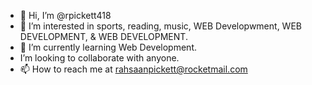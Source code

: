 - 👋 Hi, I’m @rpickett418
- 👀 I’m interested in sports, reading, music, WEB Developwment, WEB DEVELOPMENT, & WEB DEVELOPMENT. 
- 🌱 I’m currently learning Web Development.
- I’m looking to collaborate with anyone.
- 📫 How to reach me at rahsaanpickett@rocketmail.com

<!---
rpickett418/rpickett418 is a ✨ special ✨ repository because its `README.md` (this file) appears on your GitHub profile.
You can click the Preview link to take a look at your changes.
--->

